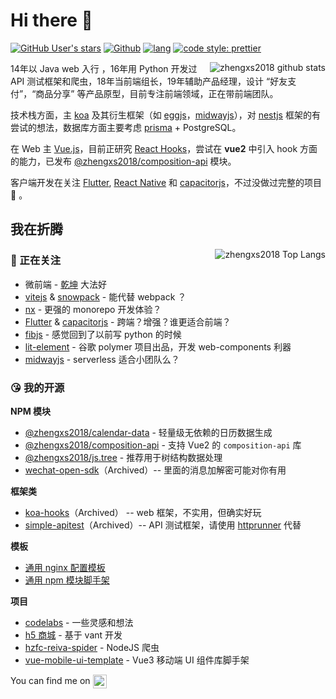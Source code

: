 # Hi there 👋

[![GitHub User's stars](https://img.shields.io/github/stars/zhengxs2018?style=social)](https://github.com/zhengxs2018)
[![Github](https://img.shields.io/github/followers/zhengxs2018?label=Follow&style=social)](https://github.com/zhengxs2018)
[![lang](https://img.shields.io/badge/lang-typescript-informational)](https://www.typescriptlang.org/)
[![code style: prettier](https://img.shields.io/badge/code_style-prettier-ff69b4.svg?style=flat-square)](https://github.com/prettier/prettier)

<img  src="https://github-readme-stats.vercel.app/api?username=zhengxs2018&show_icons=true" alt="zhengxs2018 github stats" align="right" />


14年以 Java web 入行 ，16年用 Python 开发过 API 测试框架和爬虫，18年当前端组长，19年辅助产品经理，设计 “好友支付”，“商品分享” 等产品原型，目前专注前端领域，正在带前端团队。

技术栈方面，主 [koa] 及其衍生框架（如 [eggjs]，[midwayjs]），对 [nestjs] 框架的有尝试的想法，数据库方面主要考虑 [prisma] + PostgreSQL。

在 Web 主 [Vue.js][vuejs]，目前正研究 [React Hooks]，尝试在 **vue2** 中引入 hook 方面的能力，已发布 [@zhengxs2018/composition-api] 模块。

客户端开发在关注 [Flutter], [React Native][reactnative] 和 [capacitorjs]，不过没做过完整的项目 👻 。

## 我在折腾

<img  src="https://github-readme-stats.vercel.app/api/top-langs/?username=zhengxs2018&layout=compact" alt="zhengxs2018 Top Langs" align="right" />


### 🧐 正在关注


- 微前端 - [乾坤](http://qiankun.umijs.org/) 大法好
- [vitejs][vitejs] & [snowpack][snowpack] - 能代替 webpack ？
- [nx][nx] - 更强的 monorepo 开发体验？
- [Flutter][flutter] & [capacitorjs] - 跨端？增强？谁更适合前端？
- [fibjs](https://github.com/fibjs/fibjs) - 感觉回到了以前写 python 的时候
- [lit-element](https://lit-element.polymer-project.org/) - 谷歌 polymer 项目出品，开发 web-components 利器
- [midwayjs][midwayjs] - serverless 适合小团队么？

### 😘 我的开源
  
**NPM 模块**
  
- [@zhengxs2018/calendar-data](https://github.com/zhengxs2018/calendar-data) - 轻量级无依赖的日历数据生成
- [@zhengxs2018/composition-api] - 支持 Vue2 的 `composition-api` 库
- [@zhengxs2018/js.tree](https://github.com/zhengxs2018/js.tree) - 推荐用于树结构数据处理
- [wechat-open-sdk](https://github.com/zhengxs2018/wechat-open-sdk)（Archived）-- 里面的消息加解密可能对你有用

**框架类**

- [koa-hooks](https://github.com/zhengxs2018/koa-hooks)（Archived） -- web 框架，不实用，但确实好玩
- [simple-apitest](http://github.com/zhengxs2018/simple-apitest)（Archived）-- API 测试框架，请使用 [httprunner](https://github.com/httprunner/httprunner) 代替

**模板**

- [通用 nginx 配置模板](https://github.com/LittleDonkeyTechnologyCom/nginx-conf)
- [通用 npm 模块脚手架](https://github.com/zhengxs2018/shared-node-browser-library-boilerplate)

**项目**

- [codelabs](https://github.com/zhengxs2018/codelabs) - 一些灵感和想法
- [h5 商城](https://github.com/zhengxs2018/haowu.h5.mall) - 基于 vant 开发
- [hzfc-reiva-spider](https://github.com/zhengxs2018/hzfc-reiva-spider) - NodeJS 爬虫
- [vue-mobile-ui-template](https://github.com/zhengxs2018/vue-mobile-ui-template) - Vue3 移动端 UI 组件库脚手架


You can find me on <a href="https://juejin.cn/user/96412752422717" >
 <img src="https://lf3-cdn-tos.bytescm.com/obj/static/xitu_juejin_web/6c61ae65d1c41ae8221a670fa32d05aa.svg" alt="掘金 icon" style="width: 22px;vertical-align: middle;"/>
</a>


[koa]: https://koajs.com/
[eggjs]: https://eggjs.org/
[midwayjs]: https://midwayjs.org/
[nestjs]: https://nestjs.com/

[prisma]: https://www.prisma.io/

[flutter]: https://flutter.dev/
[reactnative]:https://reactnative.dev/
[vuejs]: https://cn.vuejs.org/index.html
[capacitorjs]: https://capacitorjs.com/

[vitejs]: http://github.com/vuejs/vite
[snowpack]: https://www.snowpack.dev/

[React Hooks]: https://zh-hans.reactjs.org/docs/hooks-intro.html
[@zhengxs2018/composition-api]: https://github.com/zhengxs2018/composition-api
[@zhengxs2018/vue-hooks]: https://github.com/zhengxs2018/vue-hooks
[nx]: https://github.com/nrwl/nx


